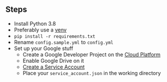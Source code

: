 ## Steps ##

- Install Python 3.8
- Preferably use a [venv](https://realpython.com/python-virtual-environments-a-primer/)
- `pip install -r requirements.txt`
- Rename `config.sample.yml` to `config.yml`
- Set up your Google stuff
    - Create a Google Developer Project on the [Cloud Platform](https://console.cloud.google.com/)
    - Enable Google Drive on it
    - [Create a Service Account](https://developers.google.com/identity/protocols/oauth2/service-account)
    - Place your `service_account.json` in the working directory
